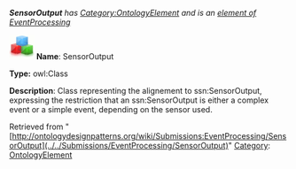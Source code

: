___SensorOutput__ has [Category:OntologyElement](../../Category/OntologyElement "Category:OntologyElement") and is an [element of](../../Property/ElementOf "Property:ElementOf") [EventProcessing](../../Submissions/EventProcessing "Submissions:EventProcessing")_


  




[![Class](../../images/thumb/2/27/Class.gif/45px-Class.gif)](../../Image/Class.gif "Class")
__Name__: SensorOutput 


__Type:__ owl:Class 


__Description__: Class representing the alignement to ssn:SensorOutput, expressing the restriction that an ssn:SensorOutput is either a complex event or a simple event, depending on the sensor used. 





Retrieved from "[http://ontologydesignpatterns.org/wiki/Submissions:EventProcessing/SensorOutput](../../Submissions/EventProcessing/SensorOutput)"
 [Category](http://ontologydesignpatterns.org/wiki/Special:Categories "Special:Categories"): [OntologyElement](../../Category/OntologyElement "Category:OntologyElement")
